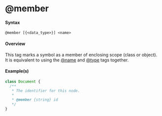 # @member

#### Syntax

`@member [{<data_type>}] <name>`

#### Overview

This tag marks a symbol as a member of enclosing scope (class or object). It is equivalent to using the [@name](./name.html) and [@type](./type.html) tags together.

#### Example(s)

```js
class Document {
  /**
   * The identifier for this node.
   * 
   * @member {string} id
   */
}
```
